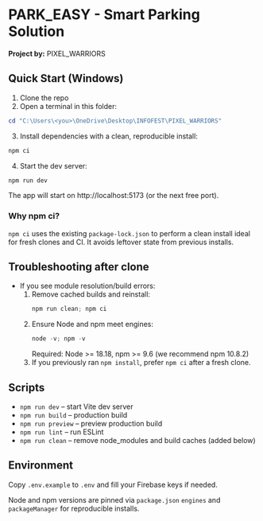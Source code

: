 # PARK_EASY - Smart Parking Solution
**Project by:** PIXEL_WARRIORS

## Quick Start (Windows)

1. Clone the repo
2. Open a terminal in this folder:

```powershell
cd "C:\Users\<you>\OneDrive\Desktop\INFOFEST\PIXEL_WARRIORS"
```

3. Install dependencies with a clean, reproducible install:

```powershell
npm ci
```

4. Start the dev server:

```powershell
npm run dev
```

The app will start on http://localhost:5173 (or the next free port).

### Why npm ci?
`npm ci` uses the existing `package-lock.json` to perform a clean install ideal for fresh clones and CI. It avoids leftover state from previous installs.

## Troubleshooting after clone

- If you see module resolution/build errors:
  1. Remove cached builds and reinstall: 
	  ```powershell
	  npm run clean; npm ci
	  ```
  2. Ensure Node and npm meet engines:
	  ```powershell
	  node -v; npm -v
	  ```
	  Required: Node >= 18.18, npm >= 9.6 (we recommend npm 10.8.2)
  3. If you previously ran `npm install`, prefer `npm ci` after a fresh clone.

## Scripts

- `npm run dev` – start Vite dev server
- `npm run build` – production build
- `npm run preview` – preview production build
- `npm run lint` – run ESLint
- `npm run clean` – remove node_modules and build caches (added below)

## Environment

Copy `.env.example` to `.env` and fill your Firebase keys if needed.

Node and npm versions are pinned via `package.json` `engines` and `packageManager` for reproducible installs.